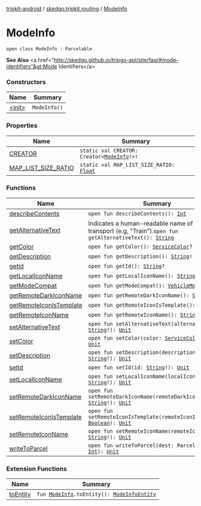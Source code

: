 [tripkit-android](../../index.md) / [skedgo.tripkit.routing](../index.md) / [ModeInfo](./index.md)

# ModeInfo

`open class ModeInfo : Parcelable`

**See Also**
&lt;a href="http://skedgo.github.io/tripgo-api/site/faq/#mode-identifiers"&gt;Mode Identifiers&lt;/a&gt;

### Constructors

| Name | Summary |
|---|---|
| [&lt;init&gt;](-init-.md) | `ModeInfo()` |

### Properties

| Name | Summary |
|---|---|
| [CREATOR](-c-r-e-a-t-o-r.md) | `static val CREATOR: Creator<`[`ModeInfo`](./index.md)`!>!` |
| [MAP_LIST_SIZE_RATIO](-m-a-p_-l-i-s-t_-s-i-z-e_-r-a-t-i-o.md) | `static val MAP_LIST_SIZE_RATIO: `[`Float`](https://kotlinlang.org/api/latest/jvm/stdlib/kotlin/-float/index.html) |

### Functions

| Name | Summary |
|---|---|
| [describeContents](describe-contents.md) | `open fun describeContents(): `[`Int`](https://kotlinlang.org/api/latest/jvm/stdlib/kotlin/-int/index.html) |
| [getAlternativeText](get-alternative-text.md) | Indicates a human-readable name of the transport (e.g, "Train").`open fun getAlternativeText(): `[`String`](https://kotlinlang.org/api/latest/jvm/stdlib/kotlin/-string/index.html) |
| [getColor](get-color.md) | `open fun getColor(): `[`ServiceColor`](../-service-color/index.md)`?` |
| [getDescription](get-description.md) | `open fun getDescription(): `[`String`](https://kotlinlang.org/api/latest/jvm/stdlib/kotlin/-string/index.html)`!` |
| [getId](get-id.md) | `open fun getId(): `[`String`](https://kotlinlang.org/api/latest/jvm/stdlib/kotlin/-string/index.html)`?` |
| [getLocalIconName](get-local-icon-name.md) | `open fun getLocalIconName(): `[`String`](https://kotlinlang.org/api/latest/jvm/stdlib/kotlin/-string/index.html)`!` |
| [getModeCompat](get-mode-compat.md) | `open fun getModeCompat(): `[`VehicleMode`](../-vehicle-mode/index.md)`!` |
| [getRemoteDarkIconName](get-remote-dark-icon-name.md) | `open fun getRemoteDarkIconName(): `[`String`](https://kotlinlang.org/api/latest/jvm/stdlib/kotlin/-string/index.html)`?` |
| [getRemoteIconIsTemplate](get-remote-icon-is-template.md) | `open fun getRemoteIconIsTemplate(): `[`Boolean`](https://kotlinlang.org/api/latest/jvm/stdlib/kotlin/-boolean/index.html) |
| [getRemoteIconName](get-remote-icon-name.md) | `open fun getRemoteIconName(): `[`String`](https://kotlinlang.org/api/latest/jvm/stdlib/kotlin/-string/index.html)`!` |
| [setAlternativeText](set-alternative-text.md) | `open fun setAlternativeText(alternativeText: `[`String`](https://kotlinlang.org/api/latest/jvm/stdlib/kotlin/-string/index.html)`!): `[`Unit`](https://kotlinlang.org/api/latest/jvm/stdlib/kotlin/-unit/index.html) |
| [setColor](set-color.md) | `open fun setColor(color: `[`ServiceColor`](../-service-color/index.md)`!): `[`Unit`](https://kotlinlang.org/api/latest/jvm/stdlib/kotlin/-unit/index.html) |
| [setDescription](set-description.md) | `open fun setDescription(description: `[`String`](https://kotlinlang.org/api/latest/jvm/stdlib/kotlin/-string/index.html)`!): `[`Unit`](https://kotlinlang.org/api/latest/jvm/stdlib/kotlin/-unit/index.html) |
| [setId](set-id.md) | `open fun setId(id: `[`String`](https://kotlinlang.org/api/latest/jvm/stdlib/kotlin/-string/index.html)`!): `[`Unit`](https://kotlinlang.org/api/latest/jvm/stdlib/kotlin/-unit/index.html) |
| [setLocalIconName](set-local-icon-name.md) | `open fun setLocalIconName(localIconName: `[`String`](https://kotlinlang.org/api/latest/jvm/stdlib/kotlin/-string/index.html)`!): `[`Unit`](https://kotlinlang.org/api/latest/jvm/stdlib/kotlin/-unit/index.html) |
| [setRemoteDarkIconName](set-remote-dark-icon-name.md) | `open fun setRemoteDarkIconName(remoteDarkIconName: `[`String`](https://kotlinlang.org/api/latest/jvm/stdlib/kotlin/-string/index.html)`!): `[`Unit`](https://kotlinlang.org/api/latest/jvm/stdlib/kotlin/-unit/index.html) |
| [setRemoteIconIsTemplate](set-remote-icon-is-template.md) | `open fun setRemoteIconIsTemplate(remoteIconIsTemplate: `[`Boolean`](https://kotlinlang.org/api/latest/jvm/stdlib/kotlin/-boolean/index.html)`): `[`Unit`](https://kotlinlang.org/api/latest/jvm/stdlib/kotlin/-unit/index.html) |
| [setRemoteIconName](set-remote-icon-name.md) | `open fun setRemoteIconName(remoteIconName: `[`String`](https://kotlinlang.org/api/latest/jvm/stdlib/kotlin/-string/index.html)`!): `[`Unit`](https://kotlinlang.org/api/latest/jvm/stdlib/kotlin/-unit/index.html) |
| [writeToParcel](write-to-parcel.md) | `open fun writeToParcel(dest: Parcel!, flags: `[`Int`](https://kotlinlang.org/api/latest/jvm/stdlib/kotlin/-int/index.html)`): `[`Unit`](https://kotlinlang.org/api/latest/jvm/stdlib/kotlin/-unit/index.html) |

### Extension Functions

| Name | Summary |
|---|---|
| [toEntity](../../com.skedgo.tripkit.data.database.stops/to-entity.md) | `fun `[`ModeInfo`](./index.md)`.toEntity(): `[`ModeInfoEntity`](../../com.skedgo.tripkit.data.database.locations.bikepods/-mode-info-entity/index.md) |
